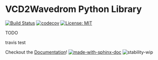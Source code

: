 # VCD2Wavedrom Python Library

[![Build Status](https://travis-ci.org/PhilippvK/python-vcd2wavedrom.svg?branch=master)](https://travis-ci.org/PhilippvK/python-vcd2wavedrom) [![codecov](https://codecov.io/gh/PhilippvK/python-vcd2wavedrom/branch/master/graph/badge.svg)](https://codecov.io/gh/PhilippvK/python-vcd2wavedrom) [![License: MIT](https://img.shields.io/badge/License-MIT-yellow.svg)](https://opensource.org/licenses/MIT)

TODO

travis test

Checkout the [Documentation](https://philippvk.github.io/python-vcd2wavedrom/)! [![made-with-sphinx-doc](https://img.shields.io/badge/Made%20with-Sphinx-1f425f.svg)](https://www.sphinx-doc.org/) ![stability-wip](https://img.shields.io/badge/stability-work_in_progress-lightgrey.svg)
